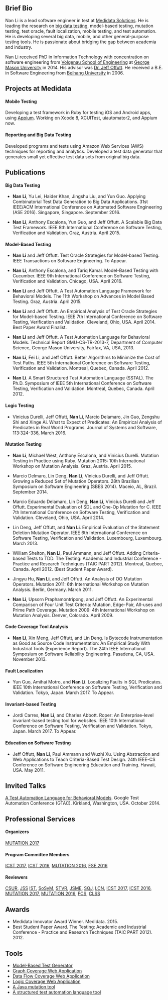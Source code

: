 ## Brief Bio
Nan Li is a lead software engineer in test at [Medidata Solutions](http://www.mdsol.com). He is leading the research on [big data testing](http://techblog.mdsol.com/2015/05/15/generating-a-representative-data-set-from-big-data.html), model-based testing, mutation testing, test oracle, fault localization, mobile testing, and test automation. He is developing several big data, mobile, and other general-purpose testing tools. He is passionate about bridging the gap between academia and industry.

Nan Li received PhD in Information Technology with concentration on software engineering from [Volgenau School of Engineering](volgenau.gmu.edu) at [George Mason University](http://www.gmu.edu) in 2014. His advisor was [Dr. Jeff Offutt](http://cs.gmu.edu/~offutt). He received a B.E. in Software Engineering from [Beihang University](http://www.buaa.edu.cn) in 2006. 


## Projects at Medidata
#### Mobile Testing
Developing a test framework in Ruby for testing iOS and Android apps, using [Appium](https://github.com/appium/appium). Working on Xcode 8, XCUITest, uiautomator2, and Appium now.

#### Reporting and Big Data Testing
Developed programs and tests using Amazon Web Services (AWS) techniques for reporting and analytics.
Developed a test data generator that generates small yet effective test data sets from original big data.

## Publications
#### Big Data Testing
+ **Nan Li**, Yu Lei, Haider Khan, Jingshu Liu, and Yun Guo. Applying Combinatorial Test Data Generation to Big Data Applications. 31st IEEE/ACM International Conference on Automated Software Engineering (ASE 2016). Singapore, Singapore. September 2016. 

+ **Nan Li**, Anthony Escalona, Yun Guo, and Jeff Offutt. A Scalable Big Data Test Framework. IEEE 8th International Conference on Software Testing, Verification and Validation. Graz, Austria. April 2015.

#### Model-Based Testing
+ **Nan Li** and Jeff Offutt. Test Oracle Strategies for Model-based Testing. IEEE Transactions on Software Engineering. To Appear.

+ **Nan Li**, Anthony Escalona, and Tariq Kamal. Model-Based Testing with Cucumber. IEEE 9th International Conference on Software Testing, Verification and Validation. Chicago, USA. April 2016.

+ **Nan Li** and Jeff Offutt. A Test Automation Language Framework for Behavioral Models. The 11th Workshop on Advances in Model Based Testing. Graz, Austria. April 2015.

+ **Nan Li** and Jeff Offutt. An Empirical Analysis of Test Oracle Strategies for Model-based Testing. IEEE 7th International Conference on Software Testing, Verification and Validation. Cleveland, Ohio, USA. April 2014. Best Paper Award Finalist.

+ **Nan Li** and Jeff Offutt. A Test Automation Language for Behavioral Models. Technical Report GMU-CS-TR-2013-7, Department of Computer Science, George Mason University, Fairfax, VA, USA, 2013.

+ **Nan Li**, Fei Li, and Jeff Offutt. Better Algorithms to Minimize the Cost of Test Paths. IEEE 5th International Conference on Software Testing, Verification and Validation. Montreal, Quebec, Canada. April 2012.

+ **Nan Li**. A Smart Structured Test Automation Language (SSTAL). The Ph.D. Symposium of IEEE 5th International Conference on Software Testing, Verification and Validation. Montreal, Quebec, Canada. April 2012.

#### Logic Testing
+ Vinicius Durelli, Jeff Offutt, **Nan Li**, Marcio Delamaro, Jin Guo, Zengshu Shi and Xinge Ai. What to Expect of Predicates: An Empirical Analysis of Predicates in Real World Programs. Journal of Systems and Software, 113:324-336, March 2016.

#### Mutation Testing
+ **Nan Li**, Michael West, Anthony Escalona, and Vinicius Durelli. Mutation Testing in Practice using Ruby. Mutation 2015: 10th International Workshop on Mutation Analysis. Graz, Austria. April 2015.

+ Marcio Delmaro, Lin Deng, **Nan Li**, Vinicius Durelli, and Jeff Offutt. Growing a Reduced Set of Mutation Operators. 28th Brazilian Symposium on Software Engineering (SBES 2014). Maceio, AL, Brazil. September 2014.

+ Marcio Eduardo Delamaro, Lin Deng, **Nan Li**, Vinicius Durelli and Jeff Offutt. Experimental Evaluation of SDL and One-Op Mutation for C. IEEE 7th International Conference on Software Testing, Verification and Validation. Cleveland, Ohio, USA. April 2014.

+ Lin Deng, Jeff Offutt, and **Nan Li**. Empirical Evaluation of the Statement Deletion Mutation Operator. IEEE 6th International Conference on Software Testing, Verification and Validation. Luxembourg, Luxembourg. March 2013.

+ William Shelton, **Nan Li**, Paul Ammann, and Jeff Offutt. Adding Criteria-based Tests to TDD. The Testing: Academic and Industrial Conference - Practice and Research Techniques (TAIC PART 2012). Montreal, Quebec, Canada. April 2012. (Best Student Paper Award).

+ Jingyu Hu, **Nan Li**, and Jeff Offutt. An Analysis of OO Mutation Operators. Mutation 2011: 6th International Workshop on Mutation Analysis. Berlin, Germany. March 2011.

+ **Nan Li**, Upsorn Praphamontripong, and Jeff Offutt. An Experimental Comparison of Four Unit Test Criteria: Mutation, Edge-Pair, All-uses and Prime Path Coverage. Mutation 2009: 4th International Workshop on Mutation Analysis. Denver, Colorado. April 2009.

#### Code Coverage Tool Analysis
+ **Nan Li**, Xin Meng, Jeff Offutt, and Lin Deng. Is Bytecode Instrumentation as Good as Source Code Instrumentation: An Empirical Study With Industrial Tools (Experience Report). The 24th IEEE International Symposium on Software Reliability Engineering. Pasadena, CA, USA. November 2013.

#### Fault Localization
+ Yun Guo, Amihai Motro, and **Nan Li**. Localizing Faults in SQL Predicates. IEEE 10th International Conference on Software Testing, Verification and Validation. Tokyo, Japan. March 2017. To Appear.

#### Invariant-based Testing
+ Jordi Carres, **Nan Li**, and Charles Abbott. Roper: An Enterprise-level invariant-based testing tool for websites. IEEE 10th International Conference on Software Testing, Verification and Validation. Tokyo, Japan. March 2017. To Appear.

#### Education on Software Testing 
+ Jeff Offutt, **Nan Li**, Paul Ammann and Wuzhi Xu. Using Abstraction and Web Applications to Teach Criteria-Based Test Design. 24th IEEE-CS Conference on Software Engineering Education and Training. Hawaii, USA. May 2011.

## Invited Talks
[A Test Automation Language for Behavioral Models](https://developers.google.com/google-test-automation-conference/2014/presentations#Day1LightningTalk1). Google Test Automation Conference (GTAC). Kirkland, Washington, USA. October 2014.

## Professional Services
#### Organizers
[MUTATION 2017](https://sites.google.com/site/mutation2017)

#### Program Committee Members
[ICST 2017](http://aster.or.jp/conference/icst2017/organization/program_comm.html), [ICST 2016](https://www.cs.uic.edu/~icst2016/researchtrack.htm), [MUTATION 2016](https://sites.google.com/site/mutation2016/mutation-2016), [FSE 2016](https://www.cs.ucdavis.edu/fse2016/calls/industry-papers)

#### Reviewers
[CSUR](http://csur.acm.org), 
[JSS](http://www.journals.elsevier.com/journal-of-systems-and-software)
[IST](http://www.journals.elsevier.com/information-and-software-technology), [SoSyM](http://www.sosym.org), [STVR](http://onlinelibrary.wiley.com/journal/10.1002/(ISSN)1099-1689/issues), [JSME](http://onlinelibrary.wiley.com/journal/10.1002/(ISSN)2047-7481), [SQJ](http://link.springer.com/journal/11219), [LCN](http://www.ieee.org/conferences_events/conferences/conferencedetails/index.html?Conf_ID=18402), [ICST 2017](http://aster.or.jp/conference/icst2017/index.html),
[ICST 2016](https://www.cs.uic.edu/~icst2016/researchtrack.htm), [MUTATION 2017](https://sites.google.com/site/mutation2017), [MUTATION 2016](https://sites.google.com/site/mutation2016/mutation-2016), [FCS](http://www.springer.com/computer/journal/11704), [CLSS](http://www.journals.elsevier.com/computer-languages-systems-and-structures/)

## Awards
+ Medidata Innovator Award Winner. Medidata. 2015.
+ Best Student Paper Award. The Testing: Academic and Industrial Conference - Practice and Research Techniques (TAIC PART 2012). 2012.

## Tools
+ [Model-Based Test Generator](http://github.com/mdsol/skyfire)
+ [Graph Coverage Web Application](http://cs.gmu.edu:8080/offutt/coverage/GraphCoverage)
+ [Data Flow Coverage Web Application](http://cs.gmu.edu:8080/offutt/coverage/DFGraphCoverage1)
+ [Logic Coverage Web Application](http://cs.gmu.edu:8080/offutt/coverage/LogicCoverage)
+ [A Java mutation tool](http://cs.gmu.edu/~offutt/mujava)
+ [A structured test automation language tool](http://cs.gmu.edu/~nli1/stale)
